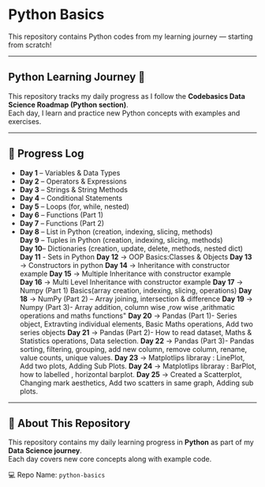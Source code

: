 # Python Basics

This repository contains Python codes from my learning journey — starting from scratch!

---

## Python Learning Journey 🚀

This repository tracks my daily progress as I follow the **Codebasics Data Science Roadmap (Python section)**.  
Each day, I learn and practice new Python concepts with examples and exercises.

---

## 📅 Progress Log

- **Day 1** – Variables & Data Types  
- **Day 2** – Operators & Expressions  
- **Day 3** – Strings & String Methods
- **Day 4** – Conditional Statements  
- **Day 5** – Loops (for, while, nested)        
- **Day 6** – Functions (Part 1)  
- **Day 7** – Functions (Part 2)  
- **Day 8** – List in Python (creation, indexing, slicing, methods)  
  **Day 9** – Tuples in Python (creation, indexing, slicing, methods)  
  **Day 10**– Dictionaries (creation, update, delete, methods, nested dict)
  **Day 11** - Sets in Python
  **Day 12** → OOP Basics:Classes & Objects
  **Day 13** → Constructors in python
  **Day 14** → Inheritance with constructor example
  **Day 15** → Multiple Inheritance with constructor example  
  **Day 16** → Multi Level Inheritance with constructor example 
  **Day 17** → Numpy (Part 1) Basics(array creation, indexing, slicing, operations)
  **Day 18** → NumPy (Part 2) – Array joining, intersection & difference
  **Day 19** → Numpy (Part 3)- Array addition, column wise ,row wise ,arithmatic operations and maths functions"
  **Day 20** → Pandas (Part 1)- Series object, Extravting individual elements, Basic Maths operations, Add two series objects
  **Day 21** → Pandas (Part 2)- How to read dataset, Maths & Statistics operations, Data selection.
  **Day 22** → Pandas (Part 3)- Pandas sorting, filtering, grouping, add new column, remove column, rename, value counts, unique values.
  **Day 23** → Matplotlips libraray : LinePlot, Add two plots, Adding Sub Plots.
  **Day 24** → Matplotlips libraray : BarPlot, how to labelled , horizontal barplot.
  **Day 25** → Created a Scatterplot, Changing mark aesthetics, Add two scatters in same graph, Adding sub plots.
  
---

## 📂 About This Repository

This repository contains my daily learning progress in **Python** as part of my **Data Science journey**.  
Each day covers new core concepts along with example code.

💻 Repo Name: `python-basics`

